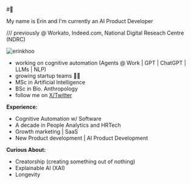 #🌃

My name is Erin and I'm currently an AI Product Developer

/// previously @ Workato, Indeed.com, National Digital Reseach Centre (NDRC)

<p align="left"> <img src="https://komarev.com/ghpvc/?username=erinkhoo" alt="erinkhoo" /> </p>

- working on cognitive automation (Agents @ Work | GPT | ChatGPT | LLMs | NLP)
- growing startup teams 🍕🍕
- MSc in Artificial Intelligence
- BSc in Bio. Anthropology
- follow me on <a href=https://x.com/erinkhoo>X/Twitter</a>

**Experience:**

- Cognitive Automation w/ Software
- A decade in People Analytics and HRTech
- Growth marketing | SaaS
- New Product development | AI Product Development

**Curious About:**

- Creatorship (creating something out of nothing)
- Explainable AI (XAI)
- Longevity
